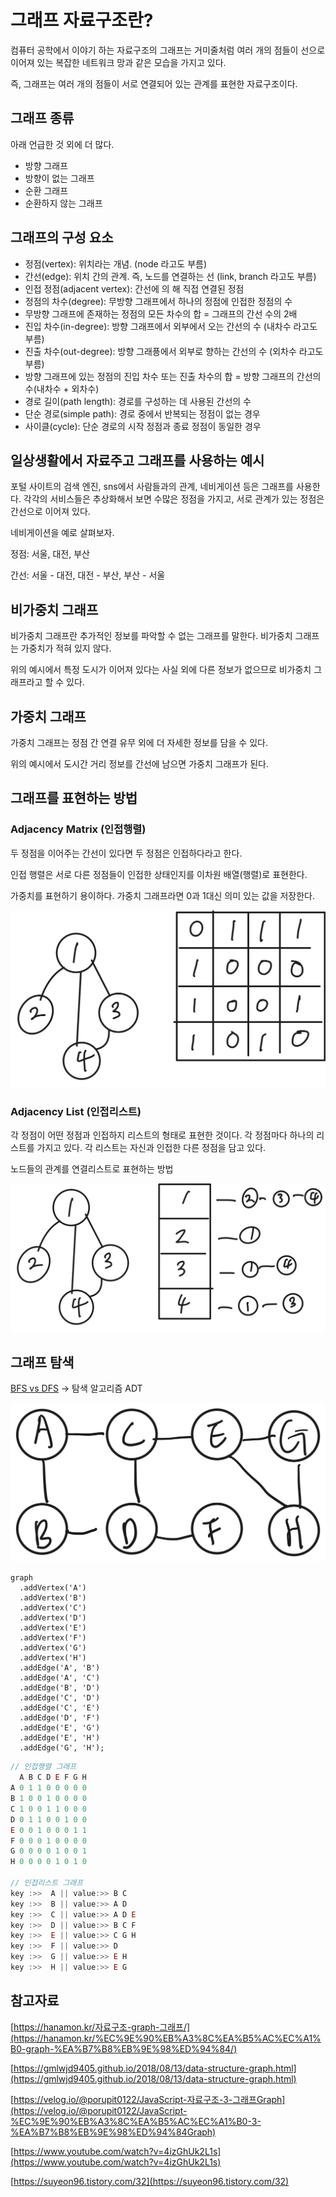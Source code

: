 # 그래프 자료구조란?

컴퓨터 공학에서 이야기 하는 자료구조의 그래프는 거미줄처럼 여러 개의 점들이 선으로 이어져 있는 복잡한 네트워크 망과 같은 모습을 가지고 있다.

즉, 그래프는 여러 개의 점들이 서로 연결되어 있는 관계를 표현한 자료구조이다.

## 그래프 종류

아래 언급한 것 외에 더 많다.

- 방향 그래프
- 방향이 없는 그래프
- 순환 그래프
- 순환하지 않는 그래프

## 그래프의 구성 요소

- 정점(vertex): 위치라는 개념. (node 라고도 부름)
- 간선(edge): 위치 간의 관계. 즉, 노드를 연결하는 선 (link, branch 라고도 부름)
- 인접 정점(adjacent vertex): 간선에 의 해 직접 연결된 정점
- 정점의 차수(degree): 무방향 그래프에서 하나의 정점에 인접한 정점의 수
- 무방향 그래프에 존재하는 정점의 모든 차수의 합 = 그래프의 간선 수의 2배
- 진입 차수(in-degree): 방향 그래프에서 외부에서 오는 간선의 수 (내차수 라고도 부름)
- 진출 차수(out-degree): 방향 그래픙에서 외부로 향하는 간선의 수 (외차수 라고도 부름)
- 방향 그래프에 있는 정점의 진입 차수 또는 진출 차수의 합 = 방향 그래프의 간선의 수(내차수 + 외차수)
- 경로 길이(path length): 경로를 구성하는 데 사용된 간선의 수
- 단순 경로(simple path): 경로 중에서 반복되는 정점이 없는 경우
- 사이클(cycle): 단순 경로의 시작 정점과 종료 정점이 동일한 경우

## 일상생활에서 자료주고 그래프를 사용하는 예시

포털 사이트의 검색 엔진, sns에서 사람들과의 관계, 네비게이션 등은 그래프를 사용한다. 각각의 서비스들은 추상화해서 보면 수많은 정점을 가지고, 서로 관계가 있는 정점은 간선으로 이어져 있다.

네비게이션을 예로 살펴보자.

정점: 서울, 대전, 부산

간선: 서울 - 대전, 대전 - 부산, 부산 - 서울

## 비가중치 그래프

비가중치 그래프란 추가적인 정보를 파악할 수 없는 그래프를 말한다. 비가중치 그래프는 가중치가 적혀 있지 않다.

위의 예시에서 특정 도시가 이어져 있다는 사실 외에 다른 정보가 없으므로 비가중치 그래프라고 할 수 있다.

## 가중치 그래프

가중치 그래프는 정점 간 연결 유무 외에 더 자세한 정보를 담을 수 있다.

위의 예시에서 도시간 거리 정보를 간선에 남으면 가중치 그래프가 된다.

## 그래프를 표현하는 방법

### Adjacency Matrix (인접행렬)

두 정점을 이어주는 간선이 있다면 두 정점은 인접하다라고 한다.

인접 행렬은 서로 다른 정점들이 인접한 상태인지를 이차원 배열(행렬)로 표현한다.

가중치를 표현하기 용이하다. 가중치 그래프라면 0과 1대신 의미 있는 값을 저장한다.

![인접행렬그래프](./%EC%9D%B8%EC%A0%91%ED%96%89%EB%A0%AC%EA%B7%B8%EB%9E%98%ED%94%84.png)

### Adjacency List (인접리스트)

각 정점이 어떤 정점과 인접하지 리스트의 형태로 표현한 것이다. 각 정점마다 하나의 리스트를 가지고 있다. 각 리스트는 자신과 인접한 다른 정점을 담고 있다.

노드들의 관계를 연결리스트로 표현하는 방법

![인접리스트그래프](./%EC%9D%B8%EC%A0%91%EB%A6%AC%EC%8A%A4%ED%8A%B8%EA%B7%B8%EB%9E%98%ED%94%84.png)

## 그래프 탐색

[BFS vs DFS](https://www.notion.so/BFS-vs-DFS-0f23ad74ff94478ca24dfa16e809f9e7) → 탐색 알고리즘 ADT

![예제](./%EC%98%88%EC%A0%9C.png)

```tsx
graph
  .addVertex('A')
  .addVertex('B')
  .addVertex('C')
  .addVertex('D')
  .addVertex('E')
  .addVertex('F')
  .addVertex('G')
  .addVertex('H')
  .addEdge('A', 'B')
  .addEdge('A', 'C')
  .addEdge('B', 'D')
  .addEdge('C', 'D')
  .addEdge('C', 'E')
  .addEdge('D', 'F')
  .addEdge('E', 'G')
  .addEdge('E', 'H')
  .addEdge('G', 'H');
```

```ts
// 인접행렬 그래프
  A B C D E F G H
A 0 1 1 0 0 0 0 0
B 1 0 0 1 0 0 0 0
C 1 0 0 1 1 0 0 0
D 0 1 1 0 0 1 0 0
E 0 0 1 0 0 0 1 1
F 0 0 0 1 0 0 0 0
G 0 0 0 0 1 0 0 1
H 0 0 0 0 1 0 1 0

// 인접리스트 그래프
key :>>  A || value:>> B C
key :>>  B || value:>> A D
key :>>  C || value:>> A D E
key :>>  D || value:>> B C F
key :>>  E || value:>> C G H
key :>>  F || value:>> D
key :>>  G || value:>> E H
key :>>  H || value:>> E G
```

## 참고자료

[https://hanamon.kr/자료구조-graph-그래프/](https://hanamon.kr/%EC%9E%90%EB%A3%8C%EA%B5%AC%EC%A1%B0-graph-%EA%B7%B8%EB%9E%98%ED%94%84/)

[https://gmlwjd9405.github.io/2018/08/13/data-structure-graph.html](https://gmlwjd9405.github.io/2018/08/13/data-structure-graph.html)

[https://velog.io/@porupit0122/JavaScript-자료구조-3-그래프Graph](https://velog.io/@porupit0122/JavaScript-%EC%9E%90%EB%A3%8C%EA%B5%AC%EC%A1%B0-3-%EA%B7%B8%EB%9E%98%ED%94%84Graph)

[https://www.youtube.com/watch?v=4izGhUk2L1s](https://www.youtube.com/watch?v=4izGhUk2L1s)

[https://suyeon96.tistory.com/32](https://suyeon96.tistory.com/32)

